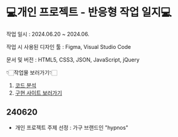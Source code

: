 # 💻개인 프로젝트 - 반응형 작업 일지💻 #

작업 일시 : 2024.06.20 ~ 2024.06.

작업 시 사용된 디자인 툴 : Figma, Visual Studio Code

문서 및 버전 : HTML5, CSS3, JSON, JavaScript, jQuery

👇🏻작업물 보러가기👇🏻
1. [코드 분석](https://www.figma.com/design/71JXuRoXDLE8r9Dig1H6Qb/%EB%A6%AC%EC%95%A1%ED%8A%B8-%EA%B5%AC%ED%98%84-%EA%B0%9C%EC%9D%B8%ED%94%84%EB%A1%9C%EC%A0%9D%ED%8A%B8?node-id=0-1&t=AxAIokB9HLShasKn-1, "피그마로 바로가기")
2. [구현 사이트 보러가기](https://gonghanna.github.io/artboda/)

## 240620 ##
- 개인 프로젝트 주제 선정 : 가구 브랜드인 "hypnos"
